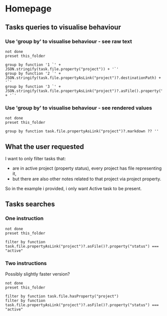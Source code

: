 # Homepage

## Tasks queries to visualise behaviour

### Use 'group by' to visualise behaviour - see raw text

```tasks
not done
preset this_folder

group by function '1 `' + JSON.stringify(task.file.property("project")) + '`'
group by function '2 `' + JSON.stringify(task.file.propertyAsLink("project")?.destinationPath) + '`'
group by function '3 `' + JSON.stringify(task.file.propertyAsLink("project")?.asFile().property("status")) + '`'
```

### Use 'group by' to visualise behaviour - see rendered values

```tasks
not done
preset this_folder

group by function task.file.propertyAsLink("project")?.markdown ?? ''
```

## What the user requested

I want to only filter tasks that:

- are in active project (property status), every project has file representing it,
- but there are also other notes related to that project via project property.

So in the example i provided, i only want Active task to be present.

## Tasks searches

### One instruction

```tasks
not done
preset this_folder

filter by function task.file.propertyAsLink("project")?.asFile()?.property("status") === "active"
```

### Two instructions

Possibly slightly faster version?

```tasks
not done
preset this_folder

filter by function task.file.hasProperty("project")
filter by function task.file.propertyAsLink("project")?.asFile()?.property("status") === "active"
```
